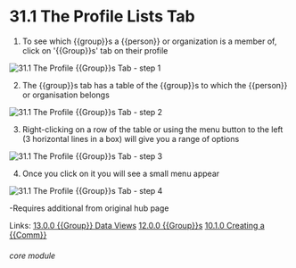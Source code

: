 # 31.1 The Profile Lists Tab

1. To see which {{group}}s a {{person}} or organization is a member of, click on &#039;{{Group}}s&#039; tab on their profile

![31.1 The Profile {{Group}}s Tab - step 1](31.1 The_Profile_Lists_Tab_im_1.png)

2. The {{group}}s tab has a table of the {{group}}s to which the {{person}} or organisation belongs

![31.1 The Profile {{Group}}s Tab - step 2](31.1 The_Profile_Lists_Tab_im_2.png)

3. Right-clicking on a row of the table or using the menu button to the left (3 horizontal lines in a box) will give you a range of options

![31.1 The Profile {{Group}}s Tab - step 3](31.1 The_Profile_Lists_Tab_im_3.png)

4. Once you click on it you will see a small menu appear

![31.1 The Profile {{Group}}s Tab - step 4](31.1 The_Profile_Lists_Tab_im_4.png)

-Requires additional from original hub page

Links:
[13.0.0 {{Group}} Data Views](https://lamplight.online/en/help/index/p/13.0.0)
[12.0.0 {{Group}}s](https://lamplight.online/en/help/index/p/12.0.0)
[10.1.0 Creating a {{Comm}}](https://lamplight.online/en/help/index/p/10.1.0)

###### core module
